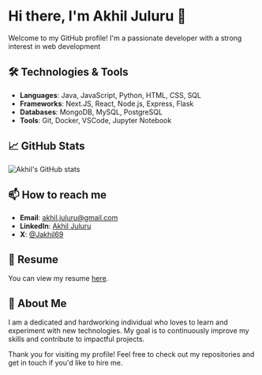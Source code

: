 # Hi there, I'm Akhil Juluru 👋

Welcome to my GitHub profile! I'm a passionate developer with a strong interest in web development

## 🛠️ Technologies & Tools

- **Languages**: Java, JavaScript, Python, HTML, CSS, SQL
- **Frameworks**: Next.JS, React, Node.js, Express, Flask
- **Databases**: MongoDB, MySQL, PostgreSQL
- **Tools**: Git, Docker, VSCode, Jupyter Notebook

## 📈 GitHub Stats

![Akhil's GitHub stats](https://github-readme-stats.vercel.app/api?username=JuluruAkhil&show_icons=true&theme=radical)

## 📫 How to reach me

- **Email**: akhil.juluru@gmail.com
- **LinkedIn**: [Akhil Juluru](https://www.linkedin.com/in/akhil-juluru/)
- **X**: [@Jakhil69](https://x.com/Jakhil69)

## 📝 Resume

You can view my resume [here](https://github.com/JuluruAkhil/portfolio-starter-kit/blob/main/public/Akhil_Juluru_Resume.pdf).

## 🚀 About Me

I am a dedicated and hardworking individual who loves to learn and experiment with new technologies. My goal is to continuously improve my skills and contribute to impactful projects.

Thank you for visiting my profile! Feel free to check out my repositories and get in touch if you'd like to hire me.
